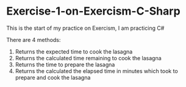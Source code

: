 # Exercise-1-on-Exercism-C-Sharp
This is the start of my practice on Exercism, I am practicing C#

There are 4 methods: 
1. Returns the expected time to cook the lasagna
2. Returns the calculated time remaining to cook the lasagna
3. Returns the time to prepare the lasagna
4. Returns the calculated the elapsed time in minutes which took to prepare and cook the lasagna
